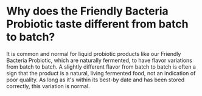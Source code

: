 # Why does the Friendly Bacteria Probiotic taste different from batch to batch?

It is common and normal for liquid probiotic products like our Friendly Bacteria Probiotic, which are naturally fermented, to have flavor variations from batch to batch. A slightly different flavor from batch to batch is often a sign that the product is a natural, living fermented food, not an indication of poor quality. As long as it's within its best-by date and has been stored correctly, this variation is normal.